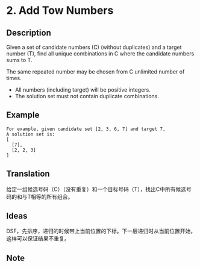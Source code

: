 # 2. Add Tow Numbers
## Description
Given a set of candidate numbers (C) (without duplicates) and a target number (T), find all unique combinations in C where the candidate numbers sums to T.

The same repeated number may be chosen from C unlimited number of times.

+ All numbers (including target) will be positive integers.
+ The solution set must not contain duplicate combinations.
## Example
```$xslt
For example, given candidate set [2, 3, 6, 7] and target 7, 
A solution set is: 
[
  [7],
  [2, 2, 3]
]
```
## Translation

给定一组候选号码（C）（没有重复）和一个目标号码（T），找出C中所有候选号码的和与T相等的所有组合。

## Ideas
DSF，先排序，递归的时候带上当前位置的下标。下一层递归时从当前位置开始，这样可以保证结果不重复。
## Note
